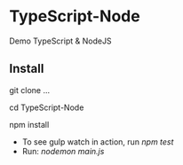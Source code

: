 # TypeScript-Node
Demo TypeScript &amp; NodeJS

## Install
git clone ...

cd TypeScript-Node

npm install

* To see gulp watch in action, run *npm test*
* Run: *nodemon main.js*
